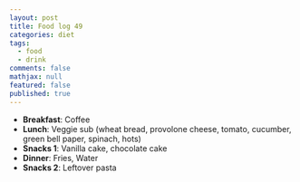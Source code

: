 ```yaml
---
layout: post
title: Food log 49
categories: diet
tags: 
  - food
  - drink
comments: false
mathjax: null
featured: false
published: true
--- 
```


* **Breakfast**: Coffee
* **Lunch**: Veggie sub (wheat bread, provolone cheese, tomato, cucumber, green bell paper, spinach, hots)
* **Snacks 1**: Vanilla cake, chocolate cake
* **Dinner**: Fries, Water
* **Snacks 2**: Leftover pasta
